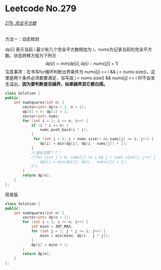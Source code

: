 # Leetcode No.279

###### [279. 完全平方数](https://leetcode-cn.com/problems/perfect-squares/)

方法一：动态规划

dp[i] 表示当前 i 最少有几个完全平方数相加为 i，nums为记录当前的完全平方数。状态转移方程为下所示
$$
dp[i]=min(dp[i],dp[i - nums[j]] + 1)
$$
注意事项：在书写for循环判断出界条件为 nums[j] <= i && j < nums.size()。这里是两个条件必须都要满足，当写成 j < nums.size() && nums[j] <= i 时不会发生溢出，**因为要判断是否越界，如果越界其它都白搭。**

```c++
class Solution {
public:
    int numSquares(int n) {
        vector<int> dp(n + 1, n + 1);
        dp[0] = 0; dp[1] = 1;
        vector<int> nums;
        for (int i = 1; i <= n; i++) {
            if (i * i <= n) {
                nums.push_back(i * i);
            }
             for (int j = 0; j < nums.size() && nums[j] <= i; j++) {
                dp[i] = min(dp[i], dp[i - nums[j]] + 1);
            }
            //溢出问题？？？
            /*for (int j = 0; nums[j] <= i && j < nums.size(); j++) {
                dp[i] = min(dp[i], dp[i - nums[j]] + 1);
            }*/
        }
        return dp[n];
    }
};
```

简易版

```c++
class Solution {
public:
    int numSquares(int n) {
        vector<int> dp(n + 1);
        for (int i = 1; i <= n; i++) {
            int minn = INT_MAX;
            for (int j = 1; j * j <= i; j++) {
                minn = min(minn, dp[i - j * j]);
            }
            dp[i] = minn + 1;
        }
        return dp[n];
    }
};
```

